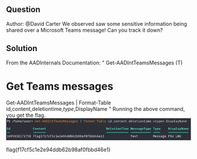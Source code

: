 ## Question
Author: @David Carter
We observed saw some sensitive information being shared over a Microsoft Teams message! Can you track it down? 

## Solution
From the AADInternals Documentation:
"
Get-AADIntTeamsMessages (T)

# Get Teams messages
Get-AADIntTeamsMessages | Format-Table id,content,deletiontime,*type*,DisplayName
"
Running the above command, you get the flag.
![Alt text](Teams_flag.png)


flag{f17cf5c1e2e94ddb62b98af0fbbd46e1}